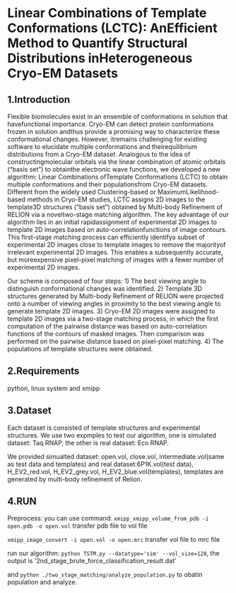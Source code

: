 # Linear Combinations of Template Conformations (LCTC): AnEfficient Method to Quantify Structural Distributions inHeterogeneous Cryo-EM Datasets

## 1.Introduction
Flexible  biomolecules  exist  in  an  ensemble  of  conformations  in  solution  that  havefunctional importance.  Cryo-EM can detect protein conformations frozen in solution andthus provide a promising way to characterize these conformational changes.  However, itremains challenging for existing software to elucidate multiple conformations and theirequilibrium distributions from a Cryo-EM dataset.  Analogous to the idea of constructingmolecular orbitals via the linear combination of atomic orbitals (“basis set”) to obtainthe  electronic  wave  functions,  we  developed  a  new  algorithm:  Linear  Combinations  ofTemplate Conformations (LCTC) to obtain multiple conformations and their populationsfrom Cryo-EM datasets.  Different from the widely used Clustering-based or MaximumLikelihood-based methods in Cryo-EM studies, LCTC assigns 2D images to the template3D structures (“basis set”) obtained by Multi-body Refinement of RELION via a noveltwo-stage matching algorithm.  The key advantage of our algorithm lies in an initial rapidassignment of experimental 2D images to template 2D images based on auto-correlationfunctions  of  image  contours.   This  first-stage  matching  process  can  efficiently  identifya  subset  of  experimental  2D  images  close  to  template  images  to  remove  the  majorityof irrelevant experimental 2D images.  This enables a subsequently accurate,  but moreexpensive pixel-pixel matching of images with a fewer number of experimental 2D images.

Our scheme is composed of four steps: 1) The best viewing angle to distinguish conformational changes was identified. 2) Template 3D structures generated by Multi-body Refinement of RELION were projected onto a number of viewing angles in proximity to the best viewing angle to generate template 2D images. 3) Cryo-EM 2D images were assigned to template 2D images via a two-stage matching process, in which the first computation of the pairwise distance was based on auto-correlation functions of the contours of masked images. Then comparison was performed on the pairwise distance based on pixel-pixel matching. 4) The populations of template structures were obtained.

## 2.Requirements
python, linux system and xmipp

## 3.Dataset
Each dataset is consisted of template structures and experimental structures. We use two expmples to test our algorithm, one is 
simulated dataset: Taq RNAP, the other is real dataset: Eco RNAP. 

We provided simualted dataset: open.vol, close.vol, intermediate.vol(same as test data and templates) 
and real dataset:6P1K.vol(test data), H_EV2_red.vol, H_EV2_grey.vol, H_EV2_blue.vol(templates), templates are generated by multi-body refinement of Relion.

## 4.RUN
Preprocess: you can use command: 
`xmipp_xmipp_volume_from_pdb -i open.pdb -o open.vol`     transfer pdb file to vol file

`xmipp_image_convert -i open.vol -o open.mrc`            transfer vol file to mrc file

run our algorithm: `python TSTM.py --datatype='sim' --vol_size=128`, the output is '2nd_stage_brute_force_classification_result.dat' 

and `python ./two_stage_matching/analyze_population.py` to obatin population and analyze.

